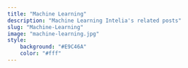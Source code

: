 ```yaml
---
title: "Machine Learning"
description: "Machine Learning Intelia's related posts"
slug: "Machine-Learning"
image: "machine-learning.jpg"
style:
    background: "#E9C46A"
    color: "#fff"
---
```


